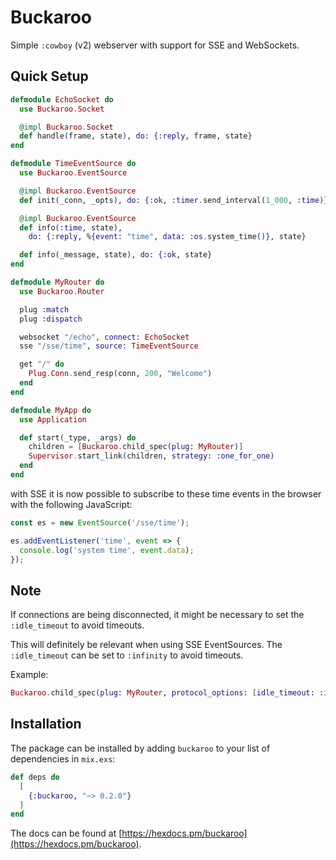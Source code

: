 # Buckaroo

Simple `:cowboy` (v2) webserver with support for SSE and WebSockets.

## Quick Setup

```elixir
defmodule EchoSocket do
  use Buckaroo.Socket

  @impl Buckaroo.Socket
  def handle(frame, state), do: {:reply, frame, state}
end

defmodule TimeEventSource do
  use Buckaroo.EventSource

  @impl Buckaroo.EventSource
  def init(_conn, _opts), do: {:ok, :timer.send_interval(1_000, :time)}

  @impl Buckaroo.EventSource
  def info(:time, state),
    do: {:reply, %{event: "time", data: :os.system_time()}, state}

  def info(_message, state), do: {:ok, state}
end

defmodule MyRouter do
  use Buckaroo.Router

  plug :match
  plug :dispatch

  websocket "/echo", connect: EchoSocket
  sse "/sse/time", source: TimeEventSource

  get "/" do
    Plug.Conn.send_resp(conn, 200, "Welcome")
  end
end

defmodule MyApp do
  use Application

  def start(_type, _args) do
    children = [Buckaroo.child_spec(plug: MyRouter)]
    Supervisor.start_link(children, strategy: :one_for_one)
  end
end
```

with SSE it is now possible to subscribe to these time events
in the browser with the following JavaScript:
```javascript
const es = new EventSource('/sse/time');

es.addEventListener('time', event => {
  console.log('system time', event.data);
});
```


## Note

If connections are being disconnected,
it might be necessary to set the `:idle_timeout`
to avoid timeouts.

This will definitely be relevant when using SSE EventSources.
The `:idle_timeout` can be set to `:infinity` to avoid timeouts.

Example:
```elixir
Buckaroo.child_spec(plug: MyRouter, protocol_options: [idle_timeout: :infinity])
```

## Installation

The package can be installed
by adding `buckaroo` to your list of dependencies in `mix.exs`:

```elixir
def deps do
  [
    {:buckaroo, "~> 0.2.0"}
  ]
end
```

The docs can be found at [https://hexdocs.pm/buckaroo](https://hexdocs.pm/buckaroo).
